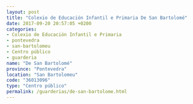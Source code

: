 ```yaml
---
layout: post
title: "Colexio de Educación Infantil e Primaria De San Bartolomé"
date: 2017-09-20 20:57:05 +0200
categories:
- Colexio de Educación Infantil e Primaria
- pontevedra
- san-bartolomeu
- Centro público
- guarderia
name: "De San Bartolomé"
province: "Pontevedra"
location: "San Bartolomeu"
code: "36013096"
type: "Centro público"
permalink: /guarderias/de-san-bartolome.html
---
```

